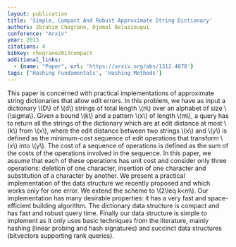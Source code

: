 ```yaml
---
layout: publication
title: 'Simple, Compact And Robust Approximate String Dictionary'
authors: Ibrahim Chegrane, Djamal Belazzougui
conference: "Arxiv"
year: 2013
citations: 4
bibkey: chegrane2013compact
additional_links:
  - {name: "Paper", url: 'https://arxiv.org/abs/1312.4678'}
tags: ['Hashing Fundamentals', 'Hashing Methods']
---
```

This paper is concerned with practical implementations of approximate string
dictionaries that allow edit errors. In this problem, we have as input a
dictionary \\(D\\) of \\(d\\) strings of total length \\(n\\) over an alphabet of size
\\(\sigma\\). Given a bound \\(k\\) and a pattern \\(x\\) of length \\(m\\), a query has to
return all the strings of the dictionary which are at edit distance at most \\(k\\)
from \\(x\\), where the edit distance between two strings \\(x\\) and \\(y\\) is defined as
the minimum-cost sequence of edit operations that transform \\(x\\) into \\(y\\). The
cost of a sequence of operations is defined as the sum of the costs of the
operations involved in the sequence. In this paper, we assume that each of
these operations has unit cost and consider only three operations: deletion of
one character, insertion of one character and substitution of a character by
another. We present a practical implementation of the data structure we
recently proposed and which works only for one error. We extend the scheme to
\\(2\leq k<m\\). Our implementation has many desirable properties: it has a very
fast and space-efficient building algorithm. The dictionary data structure is
compact and has fast and robust query time. Finally our data structure is
simple to implement as it only uses basic techniques from the literature,
mainly hashing (linear probing and hash signatures) and succinct data
structures (bitvectors supporting rank queries).
